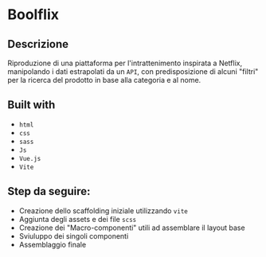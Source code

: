 # Boolflix 

## Descrizione

Riproduzione di una piattaforma per l'intrattenimento inspirata a Netflix, manipolando i dati estrapolati da un `API`, con predisposizione di alcuni "filtri" per la ricerca del prodotto in base alla categoria e al nome.

## Built with 

- `html`
- `css` 
- `sass` 
- `Js` 
- `Vue.js` 
- `Vite`

## Step da seguire:
- Creazione dello scaffolding iniziale utilizzando `vite`
- Aggiunta degli assets e dei file `scss`
- Creazione dei "Macro-componenti" utili ad assemblare il layout base
- Sviuluppo dei singoli componenti
- Assemblaggio finale
